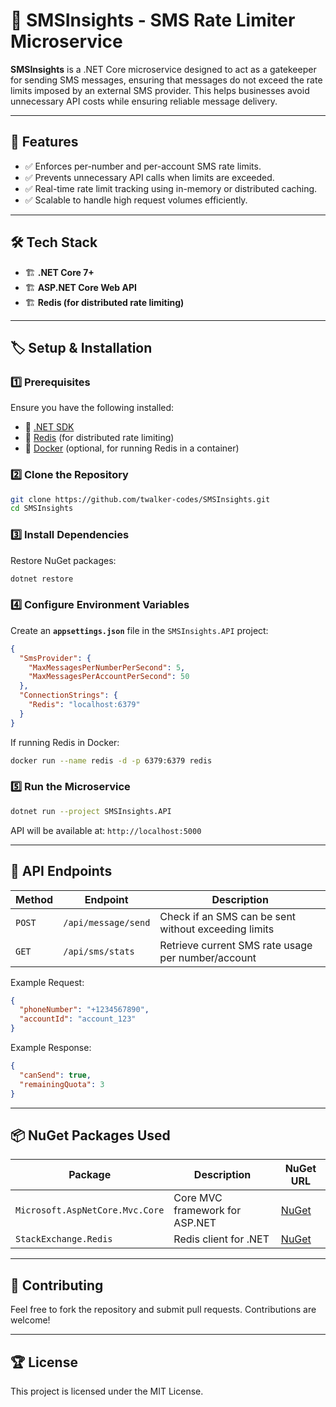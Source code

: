 # 📩 SMSInsights - SMS Rate Limiter Microservice

**SMSInsights** is a .NET Core microservice designed to act as a gatekeeper for sending SMS messages, ensuring that messages do not exceed the rate limits imposed by an external SMS provider. This helps businesses avoid unnecessary API costs while ensuring reliable message delivery.

---

## 🚀 Features
- ✅ Enforces per-number and per-account SMS rate limits.
- ✅ Prevents unnecessary API calls when limits are exceeded.
- ✅ Real-time rate limit tracking using in-memory or distributed caching.
- ✅ Scalable to handle high request volumes efficiently.

---

## 🛠 Tech Stack
- 🏗 **.NET Core 7+**
- 🏗 **ASP.NET Core Web API**
- 🏗 **Redis (for distributed rate limiting)**


---

## 🏷 Setup & Installation

### 1️⃣ Prerequisites
Ensure you have the following installed:
- 📌 [.NET SDK](https://dotnet.microsoft.com/en-us/download)
- 📌 [Redis](https://redis.io/) (for distributed rate limiting)
- 📌 [Docker](https://www.docker.com/) (optional, for running Redis in a container)

### 2️⃣ Clone the Repository
```sh
git clone https://github.com/twalker-codes/SMSInsights.git
cd SMSInsights
```

### 3️⃣ Install Dependencies
Restore NuGet packages:
```sh
dotnet restore
```

### 4️⃣ Configure Environment Variables
Create an **`appsettings.json`** file in the `SMSInsights.API` project:
```json
{
  "SmsProvider": {
    "MaxMessagesPerNumberPerSecond": 5,
    "MaxMessagesPerAccountPerSecond": 50
  },
  "ConnectionStrings": {
    "Redis": "localhost:6379"
  }
}
```

If running Redis in Docker:
```sh
docker run --name redis -d -p 6379:6379 redis
```

### 5️⃣ Run the Microservice
```sh
dotnet run --project SMSInsights.API
```

API will be available at: `http://localhost:5000`

---

## 📝 API Endpoints

| Method | Endpoint | Description |
|--------|----------|-------------|
| `POST` | `/api/message/send` | Check if an SMS can be sent without exceeding limits |
| `GET` | `/api/sms/stats` | Retrieve current SMS rate usage per number/account |

Example Request:
```json
{
  "phoneNumber": "+1234567890",
  "accountId": "account_123"
}
```

Example Response:
```json
{
  "canSend": true,
  "remainingQuota": 3
}
```
---

## 📦 NuGet Packages Used

| Package | Description | NuGet URL |
|---------|-------------|------------|
| `Microsoft.AspNetCore.Mvc.Core` | Core MVC framework for ASP.NET | [NuGet](https://www.nuget.org/packages/Microsoft.AspNetCore.Mvc.Core/) |
| `StackExchange.Redis` | Redis client for .NET | [NuGet](https://www.nuget.org/packages/StackExchange.Redis/) |

---

## 📌 Contributing
Feel free to fork the repository and submit pull requests. Contributions are welcome!

---

## 🏆 License
This project is licensed under the MIT License.
